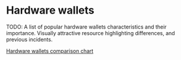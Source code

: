 # Hardware wallets
TODO: A list of popular hardware wallets characteristics and their importance. Visually attractive
resource highlighting differences, and previous incidents.

[Hardware wallets comparison chart](https://www.hardware-wallets.net/comparison/)